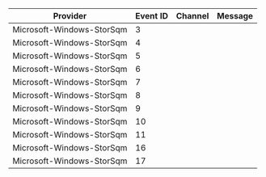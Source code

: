 Provider                   |  Event ID  |  Channel  |  Message
---------------------------|------------|-----------|---------
Microsoft-Windows-StorSqm  |  3         |           |
Microsoft-Windows-StorSqm  |  4         |           |
Microsoft-Windows-StorSqm  |  5         |           |
Microsoft-Windows-StorSqm  |  6         |           |
Microsoft-Windows-StorSqm  |  7         |           |
Microsoft-Windows-StorSqm  |  8         |           |
Microsoft-Windows-StorSqm  |  9         |           |
Microsoft-Windows-StorSqm  |  10        |           |
Microsoft-Windows-StorSqm  |  11        |           |
Microsoft-Windows-StorSqm  |  16        |           |
Microsoft-Windows-StorSqm  |  17        |           |